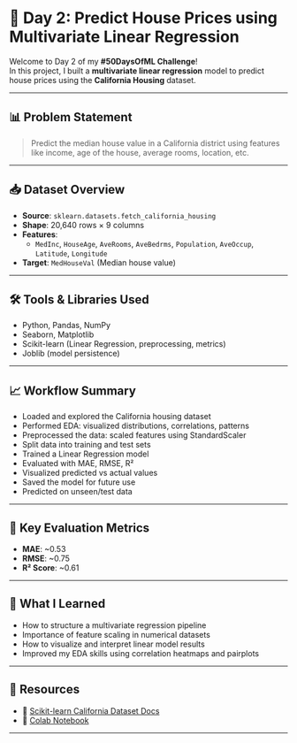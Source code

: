 # 🏡 Day 2: Predict House Prices using Multivariate Linear Regression

Welcome to Day 2 of my **#50DaysOfML Challenge**!  
In this project, I built a **multivariate linear regression** model to predict house prices using the **California Housing** dataset.

---

## 📊 Problem Statement

> Predict the median house value in a California district using features like income, age of the house, average rooms, location, etc.

---

## 📥  Dataset Overview

- **Source**: `sklearn.datasets.fetch_california_housing`
- **Shape**: 20,640 rows × 9 columns
- **Features**:
  - `MedInc`, `HouseAge`, `AveRooms`, `AveBedrms`, `Population`, `AveOccup`, `Latitude`, `Longitude`
- **Target**: `MedHouseVal` (Median house value)

---

## 🛠️ Tools & Libraries Used

- Python, Pandas, NumPy
- Seaborn, Matplotlib
- Scikit-learn (Linear Regression, preprocessing, metrics)
- Joblib (model persistence)

---

## 📈 Workflow Summary

- Loaded and explored the California housing dataset
- Performed EDA: visualized distributions, correlations, patterns
- Preprocessed the data: scaled features using StandardScaler
- Split data into training and test sets
- Trained a Linear Regression model
- Evaluated with MAE, RMSE, R²
- Visualized predicted vs actual values
- Saved the model for future use
- Predicted on unseen/test data

---

## 📌 Key Evaluation Metrics

- **MAE**: ~0.53  
- **RMSE**: ~0.75  
- **R² Score**: ~0.61  

---

## 💬 What I Learned

- How to structure a multivariate regression pipeline
- Importance of feature scaling in numerical datasets
- How to visualize and interpret linear model results
- Improved my EDA skills using correlation heatmaps and pairplots

---

## 🔗 Resources

- 📘 [Scikit-learn California Dataset Docs](https://scikit-learn.org/stable/datasets/real_world.html#california-housing-dataset)
- 📒 [Colab Notebook](https://colab.research.google.com/drive/https://colab.research.google.com/drive/1vISJ4OjZVYGiyfS-8a9fXDArUTnA2n65#scrollTo=814da21f)

---
